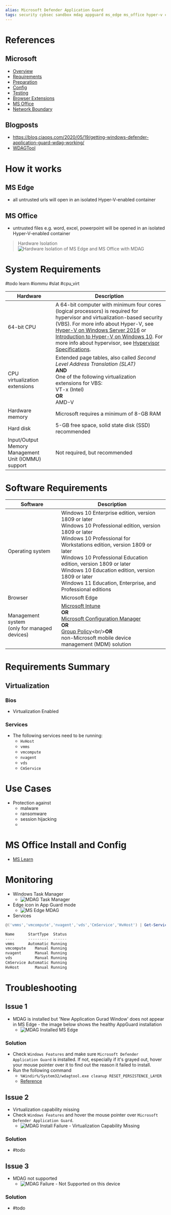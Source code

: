 ```yaml
---
alias: Microsoft Defender Application Guard
tags: security cybsec sandbox mdag appguard ms_edge ms_office hyper-v container isolation
---
```

# References
## Microsoft
- [Overview](https://learn.microsoft.com/en-us/windows/security/application-security/application-isolation/microsoft-defender-application-guard/md-app-guard-overview)
- [Requirements](https://learn.microsoft.com/en-us/windows/security/application-security/application-isolation/microsoft-defender-application-guard/reqs-md-app-guard)
- [Preparation](https://learn.microsoft.com/en-us/windows/security/application-security/application-isolation/microsoft-defender-application-guard/install-md-app-guard)
- [Config](https://learn.microsoft.com/en-us/windows/security/application-security/application-isolation/microsoft-defender-application-guard/configure-md-app-guard)
- [Testing](https://learn.microsoft.com/en-us/windows/security/application-security/application-isolation/microsoft-defender-application-guard/test-scenarios-md-app-guard)
- [Browser Extensions](https://learn.microsoft.com/en-us/windows/security/application-security/application-isolation/microsoft-defender-application-guard/md-app-guard-browser-extension)
- [MS Office](https://learn.microsoft.com/en-us/microsoft-365/security/office-365-security/install-app-guard?view=o365-worldwide)
- [Network Boundary](https://learn.microsoft.com/en-us/mem/intune/configuration/network-boundary-windows)

## Blogposts
- https://blog.ciaops.com/2020/05/19/getting-windows-defender-application-guard-wdag-working/
- [WDAGTool](https://techcommunity.microsoft.com/t5/windows-security/defender-application-guard-issues/m-p/1130302)
# How it works
## MS Edge
- all untrusted urls will open in an isolated Hyper-V-enabled container
## MS Office
- untrusted files e.g. word, excel, powerpoint will be opened in an isolated Hyper-V-enabled container

> Hardware Isolation
![Hardware Isolation of MS Edge and MS Office with MDAG](https://learn.microsoft.com/en-us/windows/security/application-security/application-isolation/microsoft-defender-application-guard/images/appguard-hardware-isolation.png)

# System Requirements
#todo learn #iommu #slat #cpu_virt

|Hardware|Description|
|---|---|
|64-bit CPU|A 64-bit computer with minimum four cores (logical processors) is required for hypervisor and virtualization-based security (VBS). For more info about Hyper-V, see [Hyper-V on Windows Server 2016](https://learn.microsoft.com/en-us/windows-server/virtualization/hyper-v/hyper-v-on-windows-server) or [Introduction to Hyper-V on Windows 10](https://learn.microsoft.com/en-us/virtualization/hyper-v-on-windows/about/). For more info about hypervisor, see [Hypervisor Specifications](https://learn.microsoft.com/en-us/virtualization/hyper-v-on-windows/reference/tlfs).|
|CPU virtualization extensions|Extended page tables, also called _Second Level Address Translation (SLAT)_<br/>**AND**<br/>One of the following virtualization extensions for VBS:  <br/>VT-x (Intel)  <br/>**OR**  <br/>AMD-V|
|Hardware memory|Microsoft requires a minimum of 8-GB RAM|
|Hard disk|5-GB free space, solid state disk (SSD) recommended|
|Input/Output Memory Management Unit (IOMMU) support|Not required, but recommended|

# Software Requirements

|Software|Description|
|---|---|
|Operating system|Windows 10 Enterprise edition, version 1809 or later  <br/>Windows 10 Professional edition, version 1809 or later  <br/>Windows 10 Professional for Workstations edition, version 1809 or later  <br/>Windows 10 Professional Education edition, version 1809 or later  <br/>Windows 10 Education edition, version 1809 or later  <br/>Windows 11 Education, Enterprise, and Professional editions|
|Browser|Microsoft Edge|
|Management system  <br/>(only for managed devices)|[Microsoft Intune](https://learn.microsoft.com/en-us/intune/)<br/>**OR**<br/>[Microsoft Configuration Manager](https://learn.microsoft.com/en-us/configmgr/)<br/>**OR**<br/>[Group Policy](https://learn.microsoft.com/en-us/previous-versions/windows/it-pro/windows-server-2008-R2-and-2008/cc753298(v=ws.11))<br/>**OR**<br/>non-Microsoft mobile device management (MDM) solution|

# Requirements Summary
## Virtualization
### Bios 
- Virtualization Enabled
### Services
- The following services need to be running:
	- `HvHost`
	- `vmms`
	- `vmcompute`
	- `nvagent`
	- `vds`
	- `CmService`

# Use Cases
- Protection against
	- malware
	- ransomware
	- session hijacking
	- 

# MS Office Install and Config
- [MS Learn](https://learn.microsoft.com/en-us/microsoft-365/security/office-365-security/install-app-guard?view=o365-worldwide)
# Monitoring
- Windows Task Manager
	- ![MDAG Task Manager](MDAG_Task_Manager.png)
- Edge icon in App Guard mode
	- ![MS Edge MDAG](MS_Edge_MDAG.png)
- Services
```PowerShell
@('vmms','vmcompute','nvagent','vds','CmService','HvHost') | Get-Service | select Name, StartType, Status

Name      StartType  Status
----      ---------  ------
vmms      Automatic Running
vmcompute    Manual Running
nvagent      Manual Running
vds          Manual Running
CmService Automatic Running
HvHost       Manual Running
```

# Troubleshooting
## Issue 1
- MDAG is installed but 'New Application Gurad Window' does not appear in MS Edge - the image below shows the healthy AppGuard installation
	- ![MDAG Installed MS Edge](MDAG_Installed_MS_Edge.png)

### Solution
- Check `Windows Features` and make sure `Microsoft Defender Application Guard` is installed. If not, especially if it's grayed out, hover your mouse pointer over it to find out the reason it failed to install.
- Run the following command
	- `%Windir%/System32/wdagtool.exe cleanup RESET_PERSISTENCE_LAYER`
	- [Reference](https://learn.microsoft.com/en-us/windows/security/application-security/application-isolation/microsoft-defender-application-guard/configure-md-app-guard#application-specific-settings)

## Issue 2
- Virtualization capability missing
- Check `Windows Features` and hover the mouse pointer over `Microsoft Defender Application Guard`. 
	- ![MDAG Install Failure - Virtualization Capability Missing](MDAG_Install_Fail_Virt_capability_missing.png)

### Solution
- #todo

## Issue 3
- MDAG not supported
	- ![MDAG Failure - Not Supported on this device](MDAG_Install_Fail_Not_Supported.png)

### Solution
- #todo 
